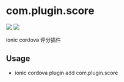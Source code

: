 # com.plugin.score
[![](https://img.shields.io/npm/v/com.plugin.score.svg?style=flat-square)](https://www.npmjs.com/package/com.plugin.score)
[![](https://img.shields.io/npm/dt/com.plugin.score.svg?maxAge=2592000%3Fstyle=flat-square)](https://www.npmjs.com/package/com.plugin.score)

ionic cordova 评分插件


## Usage

- ionic cordova plugin add com.plugin.score

